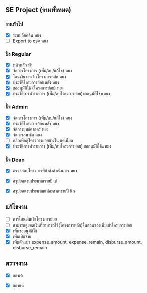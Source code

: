 

## SE Project (งานทั้งหมด)
### งานทั่วไป
- [x] ระบบล็อคอิน หยง
- [ ] Export to csv หยง
### ฝั่ง Regular
- [x] หน้าหลัก ฟ้า
- [x] จัดการโครงการ (เพิ่ม/ลบ/แก้ไข) หยง
- [x] โอนเงินระหว่างโครงการหลัก หยง
- [x] ประวัติโครงการย้อนหลัง หยง
- [x] ขออนุมัติใช้ (โครงการย่อย) หยง
- [x] ประวัติการทำรายการ (เพิ่ม/ลบโครงการย่อย)ขออนุมัติใช้=หยง
### ฝั่ง Admin
- [x] จัดการโครงการ (เพิ่ม/ลบ/แก้ไข) หยง
- [x] ประวัติโครงการย้อนหลัง หยง
- [x] จัดการยุทธ์ศาสตร์ หยง
- [x] จัดการสมาชิก หยง
- [ ] คลิกเพื่อดูโครงการย่อยข้างใน แดเนียล
- [x] ประวัติการทำรายการ (เพิ่ม/ลบโครงการย่อย) ขออนุมัติใช้=หยง
### ฝั่ง Dean
- [x] ตรวจสอบโครงการที่กำลังดำเนินการ หยง
- [x] สรุปยอดงบประมาณรายปี เต้
- [x] สรุปยอดงบประมาณแต่ละสาขารายปี นิก



## แก้ไขงาน 
- [ ] การโอนเงินเข้าโครงการย่อย 
- [ ] สามารถดูยอดเงินที่สามารถใช้(โครงการหลัก)ในส่วนของเพิ่มเข้าโครงการย่อย
- [x] เพิ่มขออนุมัติใช้
- [x] เพิ่มเบิกจ่าย 
- [x] เพิ่มตัวแปร expense_amount, expense_remain, disburse_amount, disburse_remain 

## ตรวจงาน 
- [x] ของเต้
- [x] ของแด

